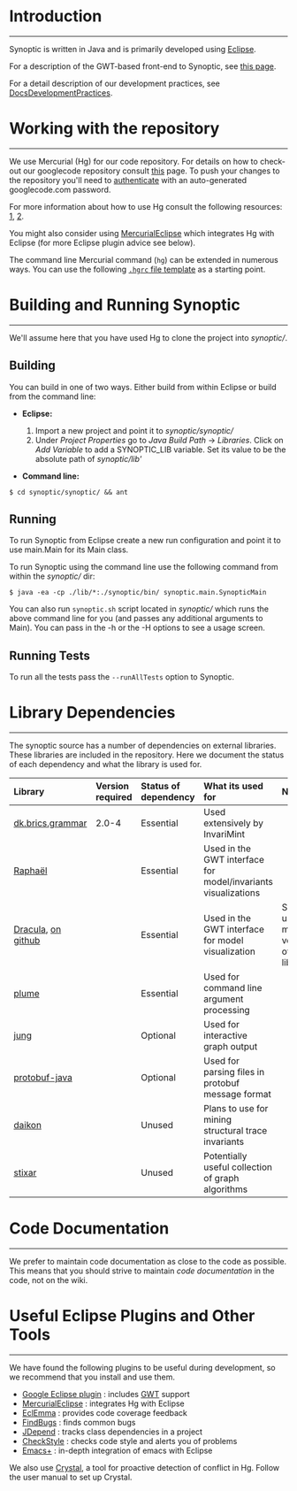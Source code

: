 # Introduction #

---

Synoptic is written in Java and is primarily developed using [Eclipse](http://www.eclipse.org/).

For a description of the GWT-based front-end to Synoptic, see [this page](DocsDevelopmentGWT.md).

For a detail description of our development practices, see [DocsDevelopmentPractices](DocsDevelopmentPractices.md).

# Working with the repository #

---

We use Mercurial (Hg) for our code repository. For details on how to check-out our googlecode repository consult [this](http://code.google.com/p/synoptic/source/checkout) page. To push your changes to the repository you'll need to [authenticate](https://code.google.com/hosting/settings) with an auto-generated googlecode.com password.

For more information about how to use Hg consult the following resources: [1](http://hgbook.red-bean.com/read/), [2](http://mercurial.selenic.com/wiki/BeginnersGuides).

You might also consider using [MercurialEclipse](http://www.javaforge.com/project/HGE) which integrates Hg with Eclipse (for more Eclipse plugin advice see below).

The command line Mercurial command (`hg`) can be extended in numerous ways. You can use the following [`.hgrc` file template](hgrcTemplate.md) as a starting point.


# Building and Running Synoptic #

---

We'll assume here that you have used Hg to clone the project into _synoptic/_.

## Building ##

You can build in one of two ways. Either build from within Eclipse or build from the command line:

  * **Eclipse:**
    1. Import a new project and point it to _synoptic/synoptic/_
    1. Under _Project Properties_ go to _Java Build Path_ -> _Libraries_. Click on _Add Variable_ to add a SYNOPTIC\_LIB variable. Set its value to be the absolute path of _synoptic/lib'_

  * **Command line:**
```
$ cd synoptic/synoptic/ && ant
```


## Running ##

To run Synoptic from Eclipse create a new run configuration and point it to use main.Main for its Main class.

To run Synoptic using the command line use the following command from within the _synoptic/_ dir:
```
$ java -ea -cp ./lib/*:./synoptic/bin/ synoptic.main.SynopticMain
```

You can also run `synoptic.sh` script located in _synoptic/_ which runs the above command line for you (and passes any additional arguments to Main). You can pass in the -h or the -H options to see a usage screen.

## Running Tests ##

To run all the tests pass the `--runAllTests` option to Synoptic.

# Library Dependencies #

---

The synoptic source has a number of dependencies on external libraries. These libraries are included in the repository. Here we document the status of each dependency and what the library is used for.

| **Library** | **Version required** | **Status of dependency** | **What its used for** | Notes |
|:------------|:---------------------|:-------------------------|:----------------------|:------|
| [dk.brics.grammar](http://www.brics.dk/grammar/) | 2.0-4 | Essential | Used extensively by InvariMint |  |
| [Raphaël](http://raphaeljs.com/) |  | Essential | Used in the GWT interface for model/invariants visualizations |  |
| [Dracula](http://www.graphdracula.net/), [on github](https://github.com/strathausen/dracula) |  | Essential | Used in the GWT interface for model visualization | Synoptic uses a modified version of this library. |
| [plume](http://code.google.com/p/plume-lib/) |  | Essential | Used for command line argument processing |  |
| [jung](http://jung.sourceforge.net/) |  | Optional | Used for interactive graph output |  |
| [protobuf-java](http://code.google.com/p/protobuf-java-format/) |  | Optional | Used for parsing files in protobuf message format |  |
| [daikon](http://plse.cs.washington.edu/daikon/download/) |  | Unused | Plans to use for mining structural trace invariants |  |
| [stixar](http://code.google.com/p/stixar-graphlib/) |  | Unused | Potentially useful collection of graph algorithms |  |

# Code Documentation #

---

We prefer to maintain code documentation as close to the code as possible. This means that you should strive to maintain _code documentation_ in the code, not on the wiki.

# Useful Eclipse Plugins and Other Tools #

---

We have found the following plugins to be useful during development, so we recommend that you install and use them.

  * [Google Eclipse plugin](http://code.google.com/eclipse/) : includes [GWT](http://code.google.com/webtoolkit/) support
  * [MercurialEclipse](http://www.javaforge.com/project/HGE) : integrates Hg with Eclipse
  * [EclEmma](http://www.eclemma.org/) : provides code coverage feedback
  * [FindBugs](http://findbugs.sourceforge.net/) : finds common bugs
  * [JDepend](http://andrei.gmxhome.de/jdepend4eclipse/) : tracks class dependencies in a project
  * [CheckStyle](http://eclipse-cs.sourceforge.net/) : checks code style and alerts you of problems
  * [Emacs+](http://www.mulgasoft.com/emacsplus/installation-details) : in-depth integration of emacs with Eclipse

We also use [Crystal](http://code.google.com/p/crystalvc/), a tool for proactive detection of conflict in Hg. Follow the user manual to set up Crystal.